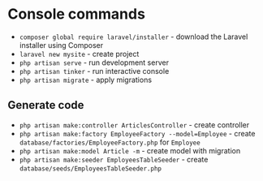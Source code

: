 # Console commands

- `composer global require laravel/installer` - download the Laravel installer using Composer
- `laravel new mysite` - create project
- `php artisan serve` - run development server
- `php artisan tinker` - run interactive console
- `php artisan migrate` - apply migrations

## Generate code

- `php artisan make:controller ArticlesController` - create controller
- `php artisan make:factory EmployeeFactory --model=Employee` - create `database/factories/EmployeeFactory.php` for `Employee`
- `php artisan make:model Article -m` - create model with migration
- `php artisan make:seeder EmployeesTableSeeder` - create `database/seeds/EmployeesTableSeeder.php`
